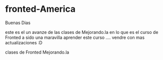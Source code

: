 fronted-America
===============

Buenas Dias 

este es el un avanze de las clases de Mejorando.la en lo que es el curso de Fronted 
a sido una maravilla aprender este curso .... vendre con mas actualizaciones :D

clases de Fronted Mejorando.la
